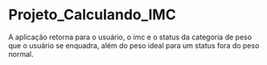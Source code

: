 # Projeto_Calculando_IMC
A aplicação retorna para o usuário, o imc e o status da categoria de peso que o usuário se enquadra, além do peso ideal para um status fora do peso normal.
